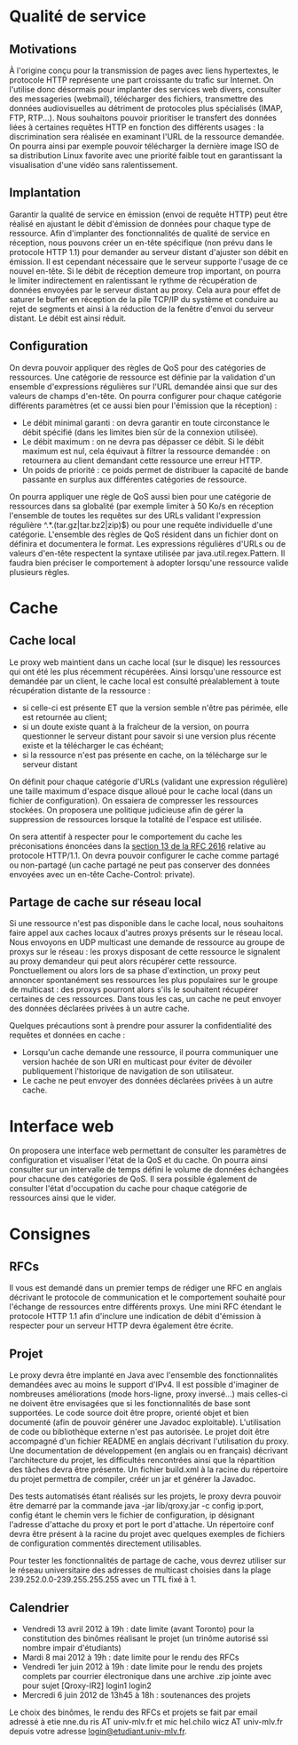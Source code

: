 # Qualité de service
## Motivations
À l'origine conçu pour la transmission de pages avec liens hypertextes, le protocole HTTP représente une part croissante du trafic sur Internet. On l'utilise donc désormais pour implanter des services web divers, consulter des messageries (webmail), télécharger des fichiers, transmettre des données audiovisuelles au détriment de protocoles plus spécialisés (IMAP, FTP, RTP...). Nous souhaitons pouvoir prioritiser le transfert des données liées à certaines requêtes HTTP en fonction des différents usages : la discrimination sera réalisée en examinant l'URL de la ressource demandée. On pourra ainsi par exemple pouvoir télécharger la dernière image ISO de sa distribution Linux favorite avec une priorité faible tout en garantissant la visualisation d'une vidéo sans ralentissement. 

## Implantation
Garantir la qualité de service en émission (envoi de requête HTTP) peut être réalisé en ajustant le débit d'émission de données pour chaque type de ressource. Afin d'implanter des fonctionnalités de qualité de service en réception, nous pouvons créer un en-tête spécifique (non prévu dans le protocole HTTP 1.1) pour demander au serveur distant d'ajuster son débit en émission. Il est cependant nécessaire que le serveur supporte l'usage de ce nouvel en-tête. Si le débit de réception demeure trop important, on pourra le limiter indirectement en ralentissant le rythme de récupération de données envoyées par le serveur distant au proxy. Cela aura pour effet de saturer le buffer en réception de la pile TCP/IP du système et conduire au rejet de segments et ainsi à la réduction de la fenêtre d'envoi du serveur distant. Le débit est ainsi réduit. 

## Configuration
On devra pouvoir appliquer des règles de QoS pour des catégories de ressources. Une catégorie de ressource est définie par la validation d'un ensemble d'expressions régulières sur l'URL demandée ainsi que sur des valeurs de champs d'en-tête. On pourra configurer pour chaque catégorie différents paramètres (et ce aussi bien pour l'émission que la réception) : 
* Le débit minimal garanti : on devra garantir en toute circonstance le débit spécifié (dans les limites bien sûr de la connexion utilisée). 
* Le débit maximum : on ne devra pas dépasser ce débit. Si le débit maximum est nul, cela équivaut à filtrer la ressource demandée : on retournera au client demandant cette ressource une erreur HTTP. 
* Un poids de priorité : ce poids permet de distribuer la capacité de bande passante en surplus aux différentes catégories de ressource. 

On pourra appliquer une règle de QoS aussi bien pour une catégorie de ressources dans sa globalité (par exemple limiter à 50 Ko/s en réception l'ensemble de toutes les requêtes sur des URLs validant l'expression régulière ^.*\.(tar\.gz|tar\.bz2|zip)$) ou pour une requête individuelle d'une catégorie. L'ensemble des règles de QoS résident dans un fichier dont on définira et documentera le format. Les expressions régulières d'URLs ou de valeurs d'en-tête respectent la syntaxe utilisée par java.util.regex.Pattern. Il faudra bien préciser le comportement à adopter lorsqu'une ressource valide plusieurs règles. 

# Cache
## Cache local
Le proxy web maintient dans un cache local (sur le disque) les ressources qui ont été les plus récemment récupérées. Ainsi lorsqu'une ressource est demandée par un client, le cache local est consulté préalablement à toute récupération distante de la ressource : 
* si celle-ci est présente ET que la version semble n'être pas périmée, elle est retournée au client; 
* si un doute existe quant à la fraîcheur de la version, on pourra questionner le serveur distant pour savoir si une version plus récente existe et la télécharger le cas échéant; 
* si la ressource n'est pas présente en cache, on la télécharge sur le serveur distant 

On définit pour chaque catégorie d'URLs (validant une expression régulière) une taille maximum d'espace disque alloué pour le cache local (dans un fichier de configuration). On essaiera de compresser les ressources stockées. On proposera une politique judicieuse afin de gérer la suppression de ressources lorsque la totalité de l'espace est utilisée. 

On sera attentif à respecter pour le comportement du cache les préconisations énoncées dans la [section 13 de la RFC 2616](http://www.w3.org/Protocols/rfc2616/rfc2616-sec13.html#sec13) relative au protocole HTTP/1.1. On devra pouvoir configurer le cache comme partagé ou non-partagé (un cache partagé ne peut pas conserver des données envoyées avec un en-tête Cache-Control: private). 

## Partage de cache sur réseau local

Si une ressource n'est pas disponible dans le cache local, nous souhaitons faire appel aux caches locaux d'autres proxys présents sur le réseau local. Nous envoyons en UDP multicast une demande de ressource au groupe de proxys sur le réseau : les proxys disposant de cette ressource le signalent au proxy demandeur qui peut alors récupérer cette ressource. Ponctuellement ou alors lors de sa phase d'extinction, un proxy peut annoncer spontanément ses ressources les plus populaires sur le groupe de multicast : des proxys pourront alors s'ils le souhaitent récupérer certaines de ces ressources. Dans tous les cas, un cache ne peut envoyer des données déclarées privées à un autre cache. 

Quelques précautions sont à prendre pour assurer la confidentialité des requêtes et données en cache : 
* Lorsqu'un cache demande une ressource, il pourra communiquer une version hachée de son URI en multicast pour éviter de dévoiler publiquement l'historique de navigation de son utilisateur. 
* Le cache ne peut envoyer des données déclarées privées à un autre cache. 

# Interface web
On proposera une interface web permettant de consulter les paramètres de configuration et visualiser l'état de la QoS et du cache. On pourra ainsi consulter sur un intervalle de temps défini le volume de données échangées pour chacune des catégories de QoS. Il sera possible également de consulter l'état d'occupation du cache pour chaque catégorie de ressources ainsi que le vider. 

# Consignes
## RFCs
Il vous est demandé dans un premier temps de rédiger une RFC en anglais décrivant le protocole de communication et le comportement souhaité pour l'échange de ressources entre différents proxys. Une mini RFC étendant le protocole HTTP 1.1 afin d'inclure une indication de débit d'émission à respecter pour un serveur HTTP devra également être écrite. 

## Projet
Le proxy devra être implanté en Java avec l'ensemble des fonctionnalités demandées avec au moins le support d'IPv4. Il est possible d'imaginer de nombreuses améliorations (mode hors-ligne, proxy inversé...) mais celles-ci ne doivent être envisagées que si les fonctionnalités de base sont supportées. Le code source doit être propre, orienté objet et bien documenté (afin de pouvoir générer une Javadoc exploitable). L'utilisation de code ou bibliothèque externe n'est pas autorisée. Le projet doit être accompagné d'un fichier README en anglais décrivant l'utilisation du proxy. Une documentation de développement (en anglais ou en français) décrivant l'architecture du projet, les difficultés rencontrées ainsi que la répartition des tâches devra être présente. Un fichier build.xml à la racine du répertoire du projet permettra de compiler, créér un jar et générer la Javadoc. 

Des tests automatisés étant réalisés sur les projets, le proxy devra pouvoir être demarré par la commande java -jar lib/qroxy.jar -c config ip:port, config étant le chemin vers le fichier de configuration, ip désignant l'adresse d'attache du proxy et port le port d'attache. Un répertoire conf devra être présent à la racine du projet avec quelques exemples de fichiers de configuration commentés directement utilisables. 

Pour tester les fonctionnalités de partage de cache, vous devrez utiliser sur le réseau universitaire des adresses de multicast choisies dans la plage 239.252.0.0-239.255.255.255 avec un TTL fixé à 1. 

## Calendrier
* Vendredi 13 avril 2012 à 19h : date limite (avant Toronto) pour la constitution des binômes réalisant le projet (un trinôme autorisé ssi nombre impair d'étudiants) 
* Mardi 8 mai 2012 à 19h : date limite pour le rendu des RFCs 
* Vendredi 1er juin 2012 à 19h : date limite pour le rendu des projets complets par courrier électronique dans une archive .zip jointe avec pour sujet [Qroxy-IR2] login1 login2 
* Mercredi 6 juin 2012 de 13h45 à 18h : soutenances des projets 

Le choix des binômes, le rendu des RFCs et projets se fait par email adressé à etie nne.du ris AT univ-mlv.fr et mic hel.chilo wicz AT univ-mlv.fr depuis votre adresse login@etudiant.univ-mlv.fr.
